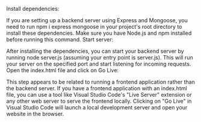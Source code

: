 Install dependencies:

If you are setting up a backend server using Express and Mongoose, you need to run npm i express mongoose in your project's root directory to install these dependencies. Make sure you have Node.js and npm installed before running this command.
Start server:

After installing the dependencies, you can start your backend server by running node server.js (assuming your entry point is server.js). This will run your server on the specified port and start listening for incoming requests.
Open the index.html file and click on Go Live:

This step appears to be related to running a frontend application rather than the backend server. If you have a frontend application with an index.html file, you can use a tool like Visual Studio Code's "Live Server" extension or any other web server to serve the frontend locally. Clicking on "Go Live" in Visual Studio Code will launch a local development server and open your website in the browser.
